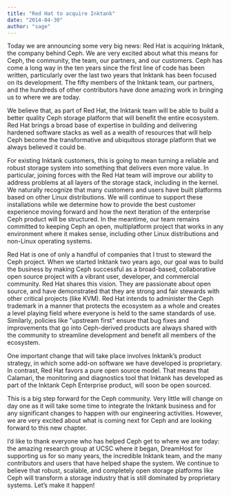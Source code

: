 ```yaml
---
title: "Red Hat to acquire Inktank"
date: "2014-04-30"
author: "sage"
---
```


Today we are announcing some very big news: Red Hat is acquiring Inktank, the company behind Ceph. We are very excited about what this means for Ceph, the community, the team, our partners, and our customers. Ceph has come a long way in the ten years since the first line of code has been written, particularly over the last two years that Inktank has been focused on its development. The fifty members of the Inktank team, our partners, and the hundreds of other contributors have done amazing work in bringing us to where we are today.

We believe that, as part of Red Hat, the Inktank team will be able to build a better quality Ceph storage platform that will benefit the entire ecosystem. Red Hat brings a broad base of expertise in building and delivering hardened software stacks as well as a wealth of resources that will help Ceph become the transformative and ubiquitous storage platform that we always believed it could be.

For existing Inktank customers, this is going to mean turning a reliable and robust storage system into something that delivers even more value. In particular, joining forces with the Red Hat team will improve our ability to address problems at all layers of the storage stack, including in the kernel. We naturally recognize that many customers and users have built platforms based on other Linux distributions. We will continue to support these installations while we determine how to provide the best customer experience moving forward and how the next iteration of the enterprise Ceph product will be structured. In the meantime, our team remains committed to keeping Ceph an open, multiplatform project that works in any environment where it makes sense, including other Linux distributions and non-Linux operating systems.

Red Hat is one of only a handful of companies that I trust to steward the Ceph project. When we started Inktank two years ago, our goal was to build the business by making Ceph successful as a broad-based, collaborative open source project with a vibrant user, developer, and commercial community. Red Hat shares this vision. They are passionate about open source, and have demonstrated that they are strong and fair stewards with other critical projects (like KVM). Red Hat intends to administer the Ceph trademark in a manner that protects the ecosystem as a whole and creates a level playing field where everyone is held to the same standards of use. Similarly, policies like "upstream first" ensure that bug fixes and improvements that go into Ceph-derived products are always shared with the community to streamline development and benefit all members of the ecosystem.

One important change that will take place involves Inktank’s product strategy, in which some add-on software we have developed is proprietary. In contrast, Red Hat favors a pure open source model. That means that Calamari, the monitoring and diagnostics tool that Inktank has developed as part of the Inktank Ceph Enterprise product, will soon be open sourced.

This is a big step forward for the Ceph community. Very little will change on day one as it will take some time to integrate the Inktank business and for any significant changes to happen with our engineering activities. However, we are very excited about what is coming next for Ceph and are looking forward to this new chapter.

I’d like to thank everyone who has helped Ceph get to where we are today: the amazing research group at UCSC where it began, DreamHost for supporting us for so many years, the incredible Inktank team, and the many contributors and users that have helped shape the system. We continue to believe that robust, scalable, and completely open storage platforms like Ceph will transform a storage industry that is still dominated by proprietary systems. Let’s make it happen!
